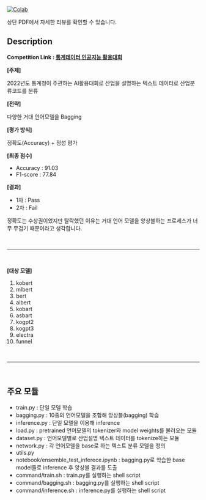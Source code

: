 [![Colab](https://img.shields.io/static/v1?label=View&message=PDF&color=red)](./competition-text_classification-industry_code/2022_통계청_AI활용대회_리뷰.pdf)

상단 PDF에서 자세한 리뷰를 확인할 수 있습니다.

## Description
**Competition Link : [통계데이터 인공지능 활용대회](https://data.kostat.go.kr/sbchome/bbs/boardDetail.do)<p>**

**[주제]**

2022년도 통계청이 주관하는 AI활용대회로 산업을 설명하는 텍스트 데이터로 산업분류코드를 분류

**[전략]**

다양한 거대 언어모델을 Bagging

**[평가 방식]**

정확도(Accuracy) + 정성 평가

**[최종 점수]**

- Accuracy : 91.03
- F1-score : 77.84

**[결과]**
 
- 1차 : Pass
- 2차 : Fail 

정확도는 수상권이었지만 탈락했던 이유는 거대 언어 모델을 앙상블하는 프로세스가 너무 무겁기 때문이라고 생각합니다.

<br>

---

<br>

**[대상 모델]**

1. kobert
2. mlbert
3. bert
4. albert
5. kobart
6. asbart
7. kogpt2
8. kogpt3
9. electra
10. funnel

<br>

---

<br>

## 주요 모듈
- train.py : 단일 모델 학습
- bagging.py : 10종의 언어모델을 조합해 앙상블(bagging) 학습
- inference.py : 단일 모델을 이용해 inference
- load.py : pretrained 언어모델의 tokenizer와 model weights를 불러오는 모듈
- dataset.py : 언어모델별로 산업설명 텍스트 데이터를 tokenize하는 모듈
- network.py : 각 언어모델을 base로 하는 텍스트 분류 모델을 정의
- utils.py
- notebook/ensemble_test_inferece.ipynb : bagging.py로 학습한 base model들로 inference 후 앙상블 결과를 도출
- command/train.sh : train.py를 실행하는 shell script
- command/bagging.sh : bagging.py를 실행하는 shell script
- command/inference.sh : inference.py를 실행하는 shell script
